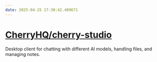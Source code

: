 ```yaml
---
date: 2025-04-25 17:30:42.409671
---
```


# [CherryHQ/cherry-studio](https://github.com/CherryHQ/cherry-studio)

Desktop client for chatting with different AI models, handling files, and managing notes.